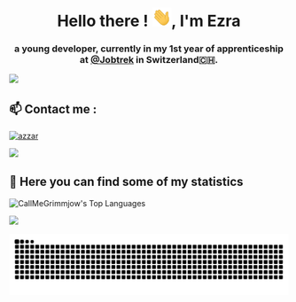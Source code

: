 <h1 align="center">Hello there ! <img width="35" src="https://github.com/1999AZZAR/1999AZZAR/blob/main/resources/img/waving.gif">, I'm Ezra</h1>
<h3 align="center">a young developer, currently in my 1st year of apprenticeship at <a target="_blank" href="https://jobtrek.ch/">@Jobtrek</a> in Switzerland🇨🇭.</h3>

<a href="https://www.youtube.com/watch?v=dQw4w9WgXcQ"><img src="https://user-images.githubusercontent.com/73097560/115834477-dbab4500-a447-11eb-908a-139a6edaec5c.gif"></a>

## 📫 Contact me : 
  <a href="mailto:ezra.mosimann@jobtrek.ch" target="_blank"><img align="center"
         src="https://img.shields.io/badge/gmail-EA4335.svg?style=for-the-badge&logo=gmail&logoColor=white"
         alt="azzar" height="30"/></a>

<a href="https://www.youtube.com/watch?v=dQw4w9WgXcQ"><img src="https://user-images.githubusercontent.com/73097560/115834477-dbab4500-a447-11eb-908a-139a6edaec5c.gif"></a>

## 🚀 Here you can find some of my statistics 
<!-- ![CallMeGrimmjow's github stats](https://github-readme-stats.vercel.app/api?username=CallMeGrimmjow&show_icons=true&theme=tokyonight) 
<img src="https://github-readme-streak-stats.herokuapp.com/?user=CallMeGrimmjow&theme=tokyonight" alt="mystreak"/> -->
![CallMeGrimmjow's Top Languages](https://github-readme-stats.vercel.app/api/top-langs/?username=CallMeGrimmjow&theme=tokyonight&layout=compact)

<a href="https://www.youtube.com/watch?v=dQw4w9WgXcQ"><img src="https://user-images.githubusercontent.com/73097560/115834477-dbab4500-a447-11eb-908a-139a6edaec5c.gif"></a>

<div align="center">
  <a href="#">
  <img  src="https://github.com/CallMeGrimmjow/CallMeGrimmjow/blob/output/github-contribution-grid-snake.svg"
       alt="snake" /></a>
</div>
